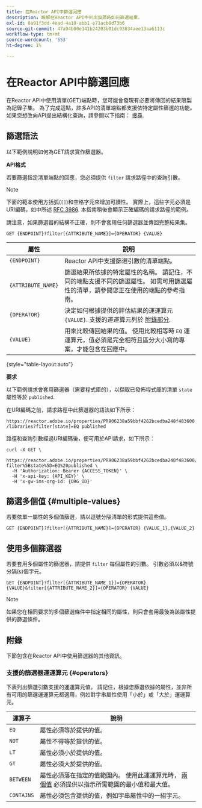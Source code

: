 ```yaml
---
title: 在Reactor API中篩選回應
description: 瞭解在Reactor API中列出資源時如何篩選結果。
exl-id: 8a91f3dd-4ead-4a10-abb1-e71acb0d73b6
source-git-commit: 47a94b00e141b24203b01dc93834aee13aa6113c
workflow-type: tm+mt
source-wordcount: '553'
ht-degree: 1%

---
```


# 在Reactor API中篩選回應

在Reactor API中使用清單(GET)端點時，您可能會發現有必要將傳回的結果限製為記錄子集。 為了完成這點，許多API的清單端點都支援依特定屬性篩選的功能。 如果您想改向API提出結構化查詢，請參閱以下指南： [搜尋](./search.md).

## 篩選語法

以下範例說明如何為GET請求實作篩選器。

**API格式**

若要篩選指定清單端點的回應，您必須提供 `filter` 請求路徑中的查詢引數。

>[!NOTE]
>
>下面的範本使用方括弧(`[]`)和空格字元來增加可讀性。 實際上，這些字元必須是URI編碼，如中所述 [RFC 3986](https://tools.ietf.org/html/rfc3986). 本指南稍後會顯示正確編碼的請求路徑的範例。
>
>請注意，如果篩選器的結構不正確，則不會套用任何篩選器並傳回完整結果集。

```http
GET {ENDPOINT}?filter[{ATTRIBUTE_NAME}]={OPERATOR} {VALUE}
```

| 屬性 | 說明 |
| --- | --- |
| `{ENDPOINT}` | Reactor API中支援篩選引數的清單端點。 |
| `{ATTRIBUTE_NAME}` | 篩選結果所依據的特定屬性的名稱。 請記住，不同的端點支援不同的篩選屬性。 如需可用篩選屬性的清單，請參閱您正在使用的端點的參考指南。 |
| `{OPERATOR}` | 決定如何根據提供的評估結果的運運算元 `{VALUE}`. 支援的運運算元列於 [附錄部分](#supported-operators). |
| `{VALUE}` | 用來比較傳回結果的值。 使用比較相等時 `EQ` 運運算元，值必須是完全相符且區分大小寫的專案，才能包含在回應中。 |

{style="table-layout:auto"}

**要求**

以下範例請求會套用篩選器（需要程式庫的），以擷取已發佈程式庫的清單 `state` 屬性等於 `published`.

在URI編碼之前，請求路徑中此篩選器的語法如下所示：

`https://reactor.adobe.io/properties/PR906238a59bbf4262bcedba248f483600/libraries?filter[state]=EQ published`

路徑和查詢引數經過URI編碼後，便可用於API請求，如下所示：

```shell
curl -X GET \
  https://reactor.adobe.io/properties/PR906238a59bbf4262bcedba248f483600/libraries?filter%5Bstate%5D=EQ%20published \
  -H 'Authorization: Bearer {ACCESS_TOKEN}' \
  -H 'x-api-key: {API_KEY}' \
  -H 'x-gw-ims-org-id: {ORG_ID}'
```

## 篩選多個值 {#multiple-values}

若要依單一屬性的多個值篩選，請以逗號分隔清單的形式提供這些值。

```http
GET {ENDPOINT}?filter[{ATTRIBUTE_NAME}]={OPERATOR} {VALUE_1},{VALUE_2}
```

## 使用多個篩選器

若要套用多個屬性的篩選器，請提供 `filter` 每個屬性的引數。 引數必須以&amp;符號分隔(`&`)個字元。

```http
GET {ENDPOINT}?filter[{ATTRIBUTE_NAME_1}]={OPERATOR} {VALUE}&filter[{ATTRIBUTE_NAME_2}]={OPERATOR} {VALUE}
```

>[!NOTE]
>
>如果您在相同要求的多個篩選條件中指定相同的屬性，則只會套用最後為該屬性提供的篩選條件。

## 附錄

下節包含在Reactor API中使用篩選器的其他資訊。

### 支援的篩選器運運算元 {#operators}

下表列出篩選引數支援的運運算元值。 請記住，根據您篩選依據的屬性，並非所有可用的篩選運運算元都適用，例如對字串屬性使用「小於」或「大於」運運算元。

| 運算子 | 說明 |
| --- | --- |
| `EQ` | 屬性必須等於提供的值。 |
| `NOT` | 屬性不得等於提供的值。 |
| `LT` | 屬性必須小於提供的值。 |
| `GT` | 屬性必須大於提供的值。 |
| `BETWEEN` | 屬性必須落在指定的值範圍內。 使用此運運算元時， [兩個值](#multiple-values) 必須提供以指示所需範圍的最小值和最大值。 |
| `CONTAINS` | 屬性必須包含提供的值，例如字串屬性中的一組字元。 |
